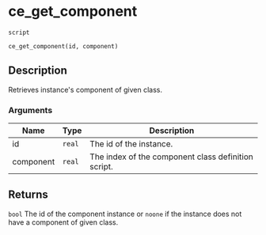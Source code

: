 # ce_get_component
`script`
```gml
ce_get_component(id, component)
```

## Description
Retrieves instance's component of given class.

### Arguments
| Name | Type | Description |
| ---- | ---- | ----------- |
| id | `real` | The id of the instance. |
| component | `real` | The index of the component class definition script. |

## Returns
`bool` The id of the component instance or `noone` if the instance
 does not have a component of given class.